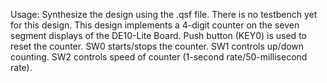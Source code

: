 Usage:
Synthesize the design using the .qsf file.
There is no testbench yet for this design.
This design implements a 4-digit counter on the seven segment displays of the DE10-Lite Board.
Push button (KEY0) is used to reset the counter.
SW0 starts/stops the counter.
SW1 controls up/down counting.
SW2 controls speed of counter (1-second rate/50-millisecond rate).
